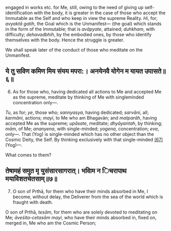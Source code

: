 engaged in works etc. for Me, still, owing to the need of giving up self-identification with the body, it is greater in the case of those who accept the Immutable as the Self and who keep in view the supreme Reality. *Hi*, for; *avyaktā gatih*, the Goal which is the Unmanifest— (the goal) which stands in the form of the Immutable; that is *avāpyate*, attained; *duhkham*, with difficulty; *dehavadbhih*, by the embodied ones, by those who identify themselves with the body. Hence the struggle is greater.

We shall speak later of the conduct of those who meditate on the Unmanifest.

## ये तु सविण कमिण मिय संयय मपरा:। अनयेनवै योगेन म यायत उपासते॥६॥

6. As for those who, having dedicated all actions to Me and accepted Me as the supreme, meditate by thinking of Me with singleminded concentration only—.

*Tu*, as for; *ye*, those who; *sannyasya*, having dedicated; *sarvāni*, all; *karmāni*, actions; *mayi*, to Me who am Bhagavān; and *matparāh*, having accepted Me as the supreme; *upāsate*, meditate; *dhyāyantah*, by thinking; *mām*, of Me; *ananyena*, with single-minded; *yogena*, concentration; *eva*, only—. That (Yog) is single-minded which has no other object than the Cosmic Deity, the Self. By thinking exclusively with that single-minded [\(67\)](#page--1-0) (Yog)—.

What comes to them?

## तेषामहं समुत मृ युसंसारसागरात्। भवािम न िचरापाथ मयावेिशतचेतसाम्॥७॥

7. O son of Prthā, for them who have their minds absorbed in Me, I become, without delay, the Deliverer from the sea of the world which is fraught with death.

O son of Prthā, *tesām*, for them who are solely devoted to meditating on Me; *āveśita-cetasām mayi*, who have their minds absorbed in, fixed on, merged in, Me who am the Cosmic Person;